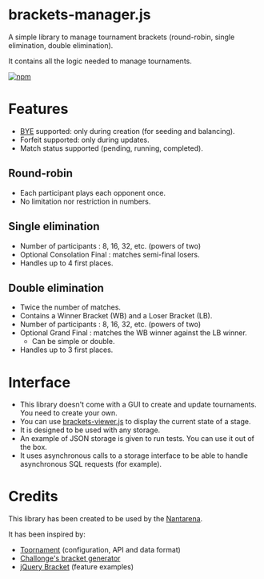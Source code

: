 # brackets-manager.js

A simple library to manage tournament brackets (round-robin, single elimination, double elimination).

It contains all the logic needed to manage tournaments.

[![npm](https://img.shields.io/npm/v/brackets-manager.svg)](https://www.npmjs.com/package/brackets-manager)

# Features

- [BYE](https://en.wikipedia.org/wiki/Bye_%28sports%29) supported: only during creation (for seeding and balancing).
- Forfeit supported: only during updates.
- Match status supported (pending, running, completed).

## Round-robin

- Each participant plays each opponent once.
- No limitation nor restriction in numbers.

## Single elimination

- Number of participants : 8, 16, 32, etc. (powers of two)
- Optional Consolation Final : matches semi-final losers.
- Handles up to 4 first places.

## Double elimination

- Twice the number of matches.
- Contains a Winner Bracket (WB) and a Loser Bracket (LB).
- Number of participants : 8, 16, 32, etc. (powers of two)
- Optional Grand Final : matches the WB winner against the LB winner.
  - Can be simple or double.
- Handles up to 3 first places.

# Interface

- This library doesn't come with a GUI to create and update tournaments. You need to create your own.
- You can use [brackets-viewer.js](https://github.com/Drarig29/brackets-viewer.js) to display the current state of a stage.
- It is designed to be used with any storage.
- An example of JSON storage is given to run tests. You can use it out of the box.
- It uses asynchronous calls to a storage interface to be able to handle asynchronous SQL requests (for example).

# Credits

This library has been created to be used by the [Nantarena](https://nantarena.net/).

It has been inspired by:

- [Toornament](https://www.toornament.com/en_US/) (configuration, API and data format)
- [Challonge's bracket generator](https://challonge.com/tournaments/bracket_generator)
- [jQuery Bracket](http://www.aropupu.fi/bracket/) (feature examples)
